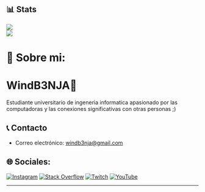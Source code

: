 ## 📊 Stats
![](https://github-readme-stats.vercel.app/api?username=WindB3NJA&theme=tokyonight&hide_border=false&include_all_commits=false&count_private=false)<br/> ![](https://github-readme-stats.vercel.app/api/top-langs/?username=WindB3NJA&theme=tokyonight&hide_border=false&include_all_commits=false&count_private=false&layout=compact) 

# 💫 Sobre mi:
# WindB3NJA🍃
Estudiante universitario de ingeneria informatica apasionado por las computadoras y las conexiones significativas con otras personas ;)

## 📞 Contacto
- Correo electrónico: windb3nja@gmail.com

## 🌐 Sociales:
[![Instagram](https://img.shields.io/badge/Instagram-%23E4405F.svg?logo=Instagram&logoColor=white)](https://www.instagram.com/windb3nja.dev/) [![Stack Overflow](https://img.shields.io/badge/-Stackoverflow-FE7A16?logo=stack-overflow&logoColor=white)](https://stackoverflow.com/users/22235614/wind-b3nja) 
[![Twitch](https://img.shields.io/badge/Twitch-%239146FF.svg?logo=Twitch&logoColor=white)](https://twitch.tv/windb3nja) 
[![YouTube](https://img.shields.io/badge/YouTube-%23FF0000.svg?logo=YouTube&logoColor=white)](https://youtube.com/@windb3nja) 

---
<!-- Proudly created with GPRM ( https://gprm.itsvg.in ) -->
